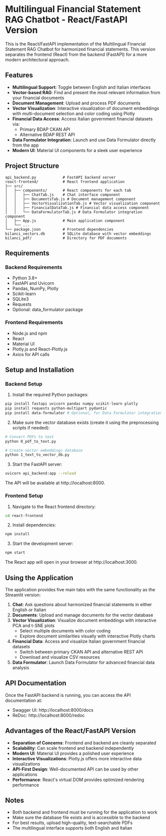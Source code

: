 # Multilingual Financial Statement RAG Chatbot - React/FastAPI Version

This is the React/FastAPI implementation of the Multilingual Financial Statement RAG Chatbot for harmonized financial statements. This version separates the frontend (React) from the backend (FastAPI) for a more modern architectural approach.

## Features

- **Multilingual Support**: Toggle between English and Italian interfaces
- **Vector-based RAG**: Find and present the most relevant information from your financial documents
- **Document Management**: Upload and process PDF documents
- **Vector Visualization**: Interactive visualization of document embeddings with multi-document selection and color coding using Plotly
- **Financial Data Access**: Access Italian government financial datasets via:
  - Primary BDAP CKAN API
  - Alternative BDAP REST API
- **Data Formulator Integration**: Launch and use Data Formulator directly from the app
- **Modern UI**: Material UI components for a sleek user experience

## Project Structure

```
api_backend.py            # FastAPI backend server
react-frontend/           # React frontend application
├── src/
│   ├── components/       # React components for each tab
│   │   ├── ChatTab.js    # Chat interface component
│   │   ├── DocumentsTab.js # Document management component
│   │   ├── VectorVisualizationTab.js # Vector visualization component
│   │   ├── FinancialDataTab.js # Financial data access component
│   │   └── DataFormulatorTab.js # Data Formulator integration component
│   ├── App.js            # Main application component
│   └── ...
└── package.json          # Frontend dependencies
bilanci_vectors.db        # SQLite database with vector embeddings
bilanci_pdf/              # Directory for PDF documents
```

## Requirements

### Backend Requirements
- Python 3.8+
- FastAPI and Uvicorn
- Pandas, NumPy, Plotly
- Scikit-learn
- SQLite3
- Requests
- Optional: data_formulator package

### Frontend Requirements
- Node.js and npm
- React
- Material UI
- Plotly.js and React-Plotly.js
- Axios for API calls

## Setup and Installation

### Backend Setup

1. Install the required Python packages:

```bash
pip install fastapi uvicorn pandas numpy scikit-learn plotly
pip install requests python-multipart pydantic
pip install data-formulator # Optional, for Data Formulator integration
```

2. Make sure the vector database exists (create it using the preprocessing scripts if needed):

```bash
# Convert PDFs to text
python 0_pdf_to_text.py

# Create vector embeddings database
python 1_text_to_vector_db.py
```

3. Start the FastAPI server:

```bash
uvicorn api_backend:app --reload
```

The API will be available at http://localhost:8000.

### Frontend Setup

1. Navigate to the React frontend directory:

```bash
cd react-frontend
```

2. Install dependencies:

```bash
npm install
```

3. Start the development server:

```bash
npm start
```

The React app will open in your browser at http://localhost:3000.

## Using the Application

The application provides five main tabs with the same functionality as the Streamlit version:

1. **Chat**: Ask questions about harmonized financial statements in either English or Italian
2. **Documents**: Upload and manage documents for the vector database
3. **Vector Visualization**: Visualize document embeddings with interactive PCA and t-SNE plots
   - Select multiple documents with color coding
   - Explore document similarities visually with interactive Plotly charts
4. **Financial Data**: Access and visualize Italian government financial datasets
   - Switch between primary CKAN API and alternative REST API
   - Download and visualize CSV resources
5. **Data Formulator**: Launch Data Formulator for advanced financial data analysis

## API Documentation

Once the FastAPI backend is running, you can access the API documentation at:

- Swagger UI: http://localhost:8000/docs
- ReDoc: http://localhost:8000/redoc

## Advantages of the React/FastAPI Version

- **Separation of Concerns**: Frontend and backend are cleanly separated
- **Scalability**: Can scale frontend and backend independently
- **Modern UI**: Material UI provides a polished user experience
- **Interactive Visualizations**: Plotly.js offers more interactive data visualizations
- **API-First Design**: Well-documented API can be used by other applications
- **Performance**: React's virtual DOM provides optimized rendering performance

## Notes

- Both backend and frontend must be running for the application to work
- Make sure the database file exists and is accessible to the backend
- For best results, upload high-quality, text-searchable PDFs
- The multilingual interface supports both English and Italian
